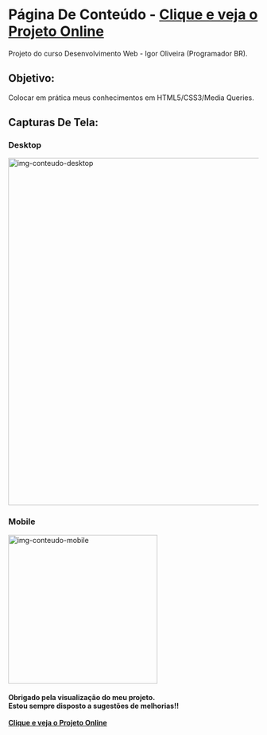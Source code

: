<h1>
    Página De Conteúdo - <a href="https://jrmartinsg.github.io/pagina-de-conteudo/" target="_blank">Clique e veja o
        Projeto Online</a>
</h1>
<p>
    Projeto do curso Desenvolvimento Web - Igor Oliveira (Programador BR).
</p>
<h2>
    Objetivo:
</h2>
<p>
    Colocar em prática meus conhecimentos em HTML5/CSS3/Media Queries.
</p>
<h2>
    Capturas De Tela:
</h2>
<h3>Desktop</h3>
<img width="700px" src="./images/desktop.png" alt="img-conteudo-desktop">

<h3>Mobile</h3>
<img width="300px" src="./images/mobile.png" alt="img-conteudo-mobile">
<h4>
    Obrigado pela visualização do meu projeto. <br>
    Estou sempre disposto a sugestões de melhorias!! <br><br>
    <a href="https://jrmartinsg.github.io/pagina-de-conteudo/" target="_blank">Clique e veja o Projeto Online</a>
</h4>